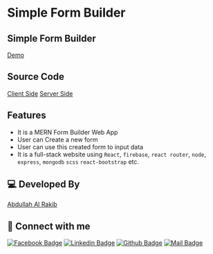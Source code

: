 # Simple Form Builder

## Simple Form Builder

[Demo](https://simple-form-builder-mern.web.app/)

## Source Code

[Client Side](https://github.com/RakibAbdullah01/simple-form-builder-client)
[Server Side](https://github.com/RakibAbdullah01/simple-form-builder-server)

## Features

- It is a MERN Form Builder Web App
- User can Create a new form
- User can use this created form to input data
- It is a full-stack website using `React`, `firebase`, `react router`, `node`, `express`, `mongodb` `scss` `react-bootstrap` etc.

## 💻 Developed By

[Abdullah Al Rakib](https://rakibadullah.netlify.app/)

## 🚀 Connect with me

[![Facebook Badge](https://img.shields.io/badge/Facebook-1877F2?style=for-the-badge&logo=facebook&logoColor=white)](https://facebook.com/arakib42)
[![Linkedin Badge](https://img.shields.io/badge/LinkedIn-0077B5?style=for-the-badge&logo=linkedin&logoColor=white)](https://www.linkedin.com/in/arakib42/)
[![Github Badge](https://img.shields.io/badge/GitHub-100000?style=for-the-badge&logo=github&logoColor=white)](https://github.com/arakib42)
[![Mail Badge](https://img.shields.io/badge/Gmail-D14836?style=for-the-badge&logo=gmail&logoColor=white)](mailto:abdullah.rakib.dev@gmail.com)
